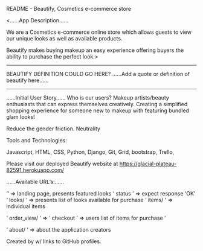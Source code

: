 README - Beautify, Cosmetics e-commerce store


<……App Description……

We are a Cosmetics e-commerce online store which allows guests to view our unique looks as well as available products.  

Beautify makes buying makeup an easy experience offering buyers the ability to purchase the perfect look.>

*******

BEAUTIFY DEFINITION COULD GO HERE?
……Add a quote or definition of beautify here……

*******

……Initial User Story……
Who is our users? Makeup artists/beauty enthusiasts that can express themselves creatively. Creating a simplified shopping experience for someone new to makeup with featuring bundled glam looks!

Reduce the gender friction. Neutrality

Tools and Technologies:

Javascript, HTML, CSS, Python, Django, Git, Grid, bootstrap, Trello, 

Please visit our deployed Beautify website at https://glacial-plateau-82591.herokuapp.com/

……Available URL’s:……

‘’ => landing page, presents featured looks
‘ status ’ => expect response ‘OK’ 
‘ looks/ ‘ => presents list of looks available for purchase
‘ items/ ‘ => individual items

‘ order_view/ ‘ => 
‘ checkout ’ => users list of items for purchase
‘ 

‘ about/ ‘ => about the application creators



Created by w/ links to GitHub profiles.

